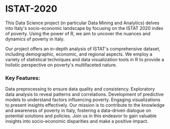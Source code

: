 # ISTAT-2020
This Data Science project (in particular Data Mining and Analytics) delves into Italy's socio-economic landscape by focusing on the ISTAT 2020 index of poverty. Using the power of R, we aim to uncover the nuances and dynamics of poverty in Italy.

Our project offers an in-depth analysis of ISTAT's comprehensive dataset, including demographic, economic, and regional aspects. We employ a variety of statistical techniques and data visualization tools in R to provide a holistic perspective on poverty's multifaceted nature.

### Key Features:

Data preprocessing to ensure data quality and consistency.
Exploratory data analysis to reveal patterns and correlations.
Development of predictive models to understand factors influencing poverty.
Engaging visualizations to present insights effectively.
Our mission is to contribute to the knowledge and awareness of poverty in Italy, fostering a data-driven dialogue on potential solutions and policies. Join us in this endeavor to gain valuable insights into socio-economic disparities and make a positive impact.

